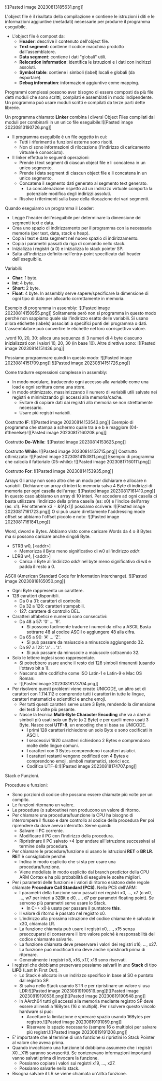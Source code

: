 
![[Pasted image 20230813185631.png]]

L'object file è il risultato della compilazione e contiene le istruzioni i diti e le informazioni aggiuntive (metadati) necessarie per produrre il programma eseguibile.
- L'object file è compost da:
	- **Header**: descrive il contenuto dell'object file.
	- **Text segment**: contiene il codice macchina prodotto dall'assemblatore.
	- **Data segment**: contiene i dati "globali" utili.
	- **Relocation information**: identifica le istruzioni e i dati con indirizzi assoluti.
	- **Symbol table**: contiene i simboli (label) locali e globali (da esportare).
	- **Debug information**: informazioni aggiuntive come mapping.

Programmi complessi possono aver bisogno di essere composti da più file detti moduli che sono scritti, compilati e assemblati in modo indipendente.
Un programma può usare moduli scritti e compilati da terze parti dette librerie.

Un programma chiamato **Linker** combina i diversi Object Files compilati dai moduli per combinarli in un unico file eseguibile:![[Pasted image 20230813190726.png]]
- Il programma eseguibile è un file oggetto in cui:
	- Tutti i riferimenti a funzioni esterne sono risolti.
	- Non ci sono informazioni di rilocazione (l'indirizzo di caricamento virtuale è conosciuto).
- Il linker effettua le seguenti operazioni:
	- Prende i text segment di ciascun object file e li concatena in un unico segmento.
	- Prende i data segment di ciascun object file e li concatena in un unico segmento.
	- Concatena il segmento dati generato al segmento text generato.
		- La concatenazione rispetto ad un indirizzo virtuale comporta la potenziale modifica degli indirizzi assoluti. 
	- Risolve i riferimenti sulla base della rilocazione dei vari segmenti.

Quando eseguiamo un programma il Loader:
- Legge l'header dell'eseguibile per determinare la dimensione dei segmenti text e data.
- Crea uno spazio di indirizzamento per il programma con la necessaria memoria (per text, data, stack e heap).
- Copia i text e data segment nel nuovo spazio di indirizzamento.
- Copia i parametri passati da riga di comando nello stack.
- Inizializza i registri (a 0) e inizializza lo stack pointer SP.
- Salta all'indirizzo definito nell'entry-point specificato dall'header dell'eseguibile.


Variabili:
- **Char**: 1 byte.
- **Int**: 4 byte.
- **Short**: 2 byte.
- **Float**: 4 byte.
In assembly serve sapere/specificare la dimensione di ogni tipo di dato per allocarlo correttamente in memoria.

Esempio di programma in assembly:
![[Pasted image 20230814150955.png]]
Solitamente però non si programma in questo modo perché non sappiamo quale sia l'indirizzo esatto delle variabili. Si usano allora etichette (labels) associati a specifici punti del programma o dati. L'assemblatore può convertire le etichette nel loro corrispettivo valore.

.word 10, 20, 30: alloca una sequenza di 3 numeri di 4 byte ciascuno inizializzati con i valori 10, 20, 30 (in base 10).
Altre direttive sono:
![[Pasted image 20230814151436.png]]

Possiamo programmare quindi in questo modo:
![[Pasted image 20230814151709.png]] ![[Pasted image 20230814151726.png]]

Come tradurre espressioni complesse in assembly:
- In modo modulare, traducendo ogni accesso alla variabile come una load e ogni scrittura come una store.
- In modo ottimizzato, massimizzando il numero di variabili utili salvate nei registri e minimizzando gli accessi alla memoria/cache.
	- Evitare di copiare dati dai registri alla memoria se non strettamente necessario.
	- Usare più registri variabili.


Costrutto **IF**:
![[Pasted image 20230814153543.png]]
Esempio di programma che stampa a schermo quale tra a e b è maggiore (04-ifthenelse):![[Pasted image 20230817160208.png]]

Costrutto **Do-While**:
![[Pasted image 20230814153625.png]]

Costrutto **While**:
![[Pasted image 20230814153715.png]]
Costrutto ottimizzato:
![[Pasted image 20230814153811.png]]
Esempio di programma che calcola il fattoriale (05-while):
![[Pasted image 20230817160111.png]]

Costrutto **For**:
![[Pasted image 20230814153935.png]]


Arrays
Gli array non sono altro che un modo per dichiarare e allocare n variabili.
Dichiarare un array di interi la memoria salva 4 Byte di indirizzi di memoria per ogni casella dell'array:
![[Pasted image 20230817161410.png]]
In questo caso abbiamo un array di 10 interi.
Per accedere ad ogni casella ci basta utilizzare l'indirizzo della prima casella (es: x0) e l'indice dell'array (es: x1). Per ottenere x3 = &(A\[x1]) possiamo scrivere:
![[Pasted image 20230817161723.png]]
O si può usare direttamente l'addressing mode offset se abbiamo l'offset piccolo e noto:
![[Pasted image 20230817161841.png]]

Word, dword e Bytes.
Abbiamo visto come caricare Words da 4 o 8 Bytes ma si possono caricare anche singoli Byte.
- STRB w0, \[\<addr>]
	- Memorizza il Byte meno significativo di w0 all'indirizzo *addr*.
- LDRB w4, \[\<addr>]
	- Carica il Byte all'indirizzo *addr* nel byte meno significativo di w4 e padda il resto a 0.

ASCII (American Standard Code for Information Interchange).
![[Pasted image 20230818165050.png]]
- Ogni Byte rappresenta un carattere.
- 128 caratteri disponibili.
	- Da 0 a 31: caratteri di controllo.
	- Da 32 a 126: caratteri stampabili.
	- 127: carattere di controllo DEL.
- Caratteri alfabetici e numerici sono consecutivi:
	- Da 48 a 57: '0' ... '9'.
		- Si possono facilmente tradurre i numeri da cifra a ASCII, Basta sottrarre 48 al codice ASCII o aggiungere 48 alla cifra.
	- Da 65 a 90: 'A' ... 'Z'.
		- Si può passare da maiuscole a minuscole aggiungendo 32.
	- Da 97 a 122: 'a' ... 'z'.
		- Si può passare da minuscole a maiuscole sottraendo 32.
- Solo le lettere inglesi sono rappresentate.
	- Si potrebbero usare anche il resto dei 128 simboli rimanenti (usando l'ottavo bit a 1).
	- Nascono altre codifiche come ISO Latin-1 e Latin-9 e Mac OS Roman:
	- ![[Pasted image 20230818173704.png]]
- Per risolvere questi problemi viene creato UNICODE, un altro set di caratteri con 1.114.112 e comprende tutti i caratteri in tutte le lingue, caratteri matematici e scientifici e anche emoji.
	- Per tutti questi caratteri serve usare 3 Byte, rendendo la dimensione dei testi 3 volte più pesante.
	- Nasce la tecnica **Multi-Byte Character Encoding** che va a dare ai simboli più usati solo un Byte (o 2 Byte) e per quelli meno usati 3 Byte. Nasce cosi **UTF-8**, un encoding che si basa su UNICODE.
		- I primi 128 caratteri richiedono un solo Byte e sono codificati in ASCII.
		- I seccessivi 1920 caratteri richiedono 2 Bytes e comprendono molte delle lingue comuni.
		- I caratteri con 3 Bytes comprendono i caratteri asiatici.
		- I caratteri restanti vengono codificati con 4 Bytes e comprendono emoji, simboli matematici, storici ecc.
		- Codifica UTF-8:![[Pasted image 20230818174707.png]]


Stack e Funzioni.

Procedure e funzioni:
- Sono porzioni di codice che possono essere chiamate più volte per un compito.
- Le funzioni ritornano un valore.
- Le procedure (o subroutine) non producono un valore di ritorno.
- Per chiamare una procedura/fuunzione la CPU ha bisogno di interrompere il flusso e dare controllo al codice della procedura Per poi riprendere da dove aveva interrotto. Serve quindi:
	- Salvare il PC corrente.
	- Modificare il PC con l'indirizzo della procedura.
	- Ripristinare il PC salvato +4 (per andare all'istruzione successiva) al termine della procedura.
- Per chiamare le procedure/funzione si usano le istruzioni **RET** o **BR LR**. **RET** è consigliabile perché:
	- Indica in modo esplicito che si sta per usare una procedura/funzione.
	- Viene modellata in modo esplicito dal branch predictor della CPU ARM Cortex e ha più probabilità di eseguire le scelte migliori.
- Per i parametri delle funzioni e i valori di ritorno esistono delle regole chiamate **Procedure Call Standard (PCS)**. Nella PCS dell'ARM:
	- I parametri della funzione sono passati nei registri x0, ..., x7 (o w0, ..., w7 per interi a 32Bit e d0, ..., d7 per parametri floating point). Se servono più parametri serve usare lo Stack.
		- In C++ x0 è usato per passare il puntatore **this**.
	- Il valore di ritorno è passato nel registro x0.
	- L'indirizzo alla prossima istruzione del codice chiamante è salvata in x30, chiamata LR.
	- La funzione chiamata può usare i registri x0, ..., x15 senza preoccuparsi di conservare il loro valore poiché è responsabilità del codice chiamante salvarle.
	- La funzione chiamata deve preservare i valori dei registri x16, ..., x27. La funzione può modificarli ma deve anche ripristinarli prima di ritornare.
	- Generalmente i registri x8, x16, x17, x18 sono riservati.
- I registri che dobbiamo preservare possiamo salvarli in uno **Stack** di tipo **LIFO** (Last In First Out).
	- Lo Stack è allocato in un indirizzo specifico in base al SO e puntato dal registro SP.
	- Si salva nello Stack usando STR e per ripristinare un valore si usa LDR:![[Pasted image 20230819190519.png]]![[Pasted image 20230819190536.png]]![[Pasted image 20230819190548.png]]
	- In AArch64 tutti gli accessi alla memoria mediante registro SP deve essere allineati a 16Bytes (16 o multipli). Per risolvere questo vincolo hardware si può:
		- Accettare la limitazione e sprecare spazio usando 16Bytes per registro.![[Pasted image 20230819191059.png]]
		- Riservare lo spazio necessario (sempre 16 o multiplo) per salvare più registri.![[Pasted image 20230819191208.png]]
- E' importante che al termine di una funzione si ripristini lo Stack Pointer al valore che aveva prima.
- Quando invochiamo una funzione bl dobbiamo assumere che i registri X0…X15 saranno sovrascritti. Se contenevano informazioni importanti vanno salvati prima di invocare la funzione.
	- Possiamo copiare i valori sui registri x19, ..., x27.
	- Possiamo salvarle nello stack.
- Bisogna salvare il LR se viene chiamata un'altra funzione.